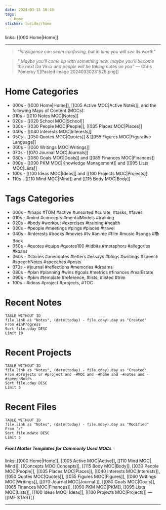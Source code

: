 ```yaml
---
date: 2024-03-15 16:48
tags:
  - home
sticker: lucide//home
---
```

links: [[000 Home|Home]]

---
>_“Intelligence can seem confusing, but in time you will see its worth”_

>_” Maybe you’ll come up with something new, maybe you’ll become the next Da Vinci and people will be taking notes on you”_ — Chris Pomeroy
![[Pasted image 20240330231528.png]]
# Home Categories
- 000s - [[000 Home|Home]], [[005 Active MOC|Active Notes]], and the following Maps of Content (MOCs):
- 010s - [[010 Notes MOC|Notes]]
- 020s - [[020 School MOC|School]]
- 030s - [[030 People MOC|People]], [[035 Places MOC|Places]]
- 040s - [[040 Interests MOC|Interests]]
- 050s - [[050 Quotes MOC|Quotes]] & [[055 Figures MOC|Figurative Language]]
- 060s - [[060 Writings MOC|Writings]]
- 070s - [[070 Journal MOC|Journals]]
- 080s - [[080 Goals MOC|Goals]] and [[085 Finances MOC|Finances]]
- 090s - [[090 PKM MOC|Knowledge Management]] and [[095 Lists MOC|Lists]]
- 100s - [[100 Ideas MOC|Ideas]] and [[100 Projects MOC|Projects]]
- 110s - [[110 Mind MOC|Mind]] and [[115 Body MOC|Body]]
# Tags Categories
- 000s - #maps #TOM #active #unsorted #curate, #tasks, #faves
- 010s - #mind #concepts #mentalModels #training
- 020s - #body #workout #exercises #training #health
- 030s - #people #meetings #pings #places #travel 
- 040s - #interests #books #movies #tv #anime #film #music #songs  #📚Book 
- 050s - #quotes #quips #quotes100 #tidbits #metaphors #allegories #koans 
- 060s - #stories #anecdotes #letters #essays #blogs #writings #speech #speechNotes #speeches #posts
- 070s - #journal #reflections #memories #dreams
- 080s - #plan #planning #wins #goals #metrics #finances #realEstate
- 090s - #pkm #template #reference, #lists, #listed #trim
- 100s - #ideas #project #projects, #TOC
# Recent Notes
```dataview
TABLE WITHOUT ID
file.link as "Notes", (date(today) - file.cday).day as "Created"
From #inProgress 
Sort file.cday DESC
Limit 10
```
# Recent Projects
```dataview
TABLE WITHOUT ID
file.link as "Notes", (date(today) - file.cday).day as "Created"
From #projects or #project and -#MOC and -#home and -#notes and -#speechNotes
Sort file.cday DESC
Limit 5
```
# Recent Files
```dataview
TABLE WITHOUT ID
file.link as "Notes", (date(today) - file.mday).day as "Modified"
From "/" 
Sort file.mdate DESC
Limit 5
```

##### Front Matter Templates for Commonly Used MOCs
links: [[000 Home|Home]], [[005 Active MOC|Active]], [[110 Mind MOC| Mind]], [[Concepts MOC|Concepts]], [[115 Body MOC|Body]], [[030 People MOC|People]], [[035 Places MOC|Places]], [[040 Interests MOC|Interests]], [[050 Quotes MOC|Quotes]], [[055 Figures MOC|Figures]], [[060 Writings MOC|Writings]], [[070 Journal MOC|Journal ]], [[080 Goals MOC|Goals]], [[085 Finances MOC|Finances]], [[090 PKM MOC|PKM]], [[095 Lists MOC|Lists]], [[100 Ideas MOC| Ideas]], [[100 Projects MOC|Projects]] — [[IMF START]]

---
